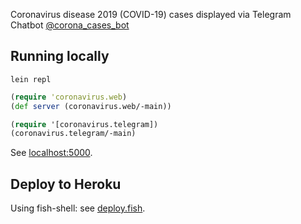 Coronavirus disease 2019 (COVID-19) cases displayed via Telegram Chatbot
[@corona_cases_bot](https://t.me/corona_cases_bot)

## Running locally

```fish
lein repl
```

```clojure
(require 'coronavirus.web)
(def server (coronavirus.web/-main))

(require '[coronavirus.telegram])
(coronavirus.telegram/-main)
```

See [localhost:5000](http://localhost:5000/).

## Deploy to Heroku

Using fish-shell: see [deploy.fish](./deploy.fish).

